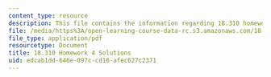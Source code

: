 ```yaml
---
content_type: resource
description: This file contains the information regarding 18.310 homework 4 solutions.
file: /media/https%3A/open-learning-course-data-rc.s3.amazonaws.com/18-310-principles-of-discrete-applied-mathematics-fall-2013/edcab1dd646e097ccd16afec627c2371_MIT18_310F13_Homework4Sol.pdf
file_type: application/pdf
resourcetype: Document
title: 18.310 Homework 4 Solutions
uid: edcab1dd-646e-097c-cd16-afec627c2371
---
```

